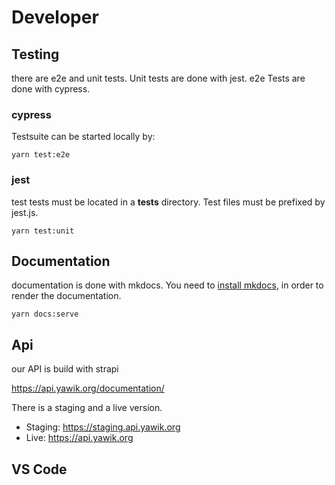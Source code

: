 # Developer

## Testing

there are e2e and unit tests. Unit tests are done with jest. e2e Tests are done with cypress.

### cypress

Testsuite can be started locally by:

`yarn test:e2e`

### jest

test tests must be located in a __tests__ directory. Test files must be prefixed by jest.js. 

`yarn test:unit`

## Documentation

documentation is done with mkdocs. You need to [install mkdocs](https://www.mkdocs.org/user-guide/installation/), in order to render
the documentation.

`yarn docs:serve`

## Api

our API is build with strapi

https://api.yawik.org/documentation/

There is a staging and a live version. 

- Staging: https://staging.api.yawik.org
- Live: https://api.yawik.org

## VS Code


